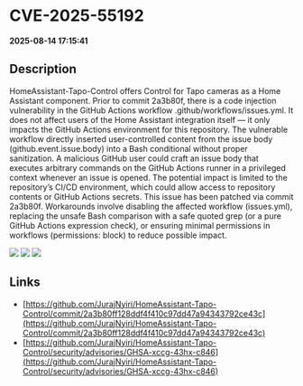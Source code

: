 # CVE-2025-55192

**2025-08-14 17:15:41**

## Description
HomeAssistant-Tapo-Control offers Control for Tapo cameras as a Home Assistant component. Prior to commit 2a3b80f, there is a code injection vulnerability in the GitHub Actions workflow .github/workflows/issues.yml. It does not affect users of the Home Assistant integration itself — it only impacts the GitHub Actions environment for this repository. The vulnerable workflow directly inserted user-controlled content from the issue body (github.event.issue.body) into a Bash conditional without proper sanitization. A malicious GitHub user could craft an issue body that executes arbitrary commands on the GitHub Actions runner in a privileged context whenever an issue is opened. The potential impact is limited to the repository’s CI/CD environment, which could allow access to repository contents or GitHub Actions secrets. This issue has been patched via commit 2a3b80f. Workarounds involve disabling the affected workflow (issues.yml), replacing the unsafe Bash comparison with a safe quoted grep (or a pure GitHub Actions expression check), or ensuring minimal permissions in workflows (permissions: block) to reduce possible impact.

![](https://img.shields.io/static/v1?label=Score&message=8.6&color=red)
![](https://img.shields.io/static/v1?label=Severity&message=HIGH&color=red)
![](https://img.shields.io/static/v1?label=CWE&message=RCE&color=green)

## Links
- [https://github.com/JurajNyiri/HomeAssistant-Tapo-Control/commit/2a3b80ff128ddf4f410c97dd47a94343792ce43c](https://github.com/JurajNyiri/HomeAssistant-Tapo-Control/commit/2a3b80ff128ddf4f410c97dd47a94343792ce43c)
- [https://github.com/JurajNyiri/HomeAssistant-Tapo-Control/security/advisories/GHSA-xccg-43hx-c846](https://github.com/JurajNyiri/HomeAssistant-Tapo-Control/security/advisories/GHSA-xccg-43hx-c846)
